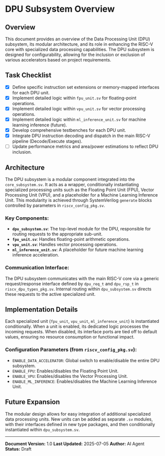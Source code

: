 # DPU Subsystem Overview

## Overview
This document provides an overview of the Data Processing Unit (DPU) subsystem, its modular architecture, and its role in enhancing the RISC-V core with specialized data processing capabilities. The DPU subsystem is designed for configurability, allowing for the inclusion or exclusion of various accelerators based on project requirements.

## Task Checklist
- [x] Define specific instruction set extensions or memory-mapped interfaces for each DPU unit.
- [x] Implement detailed logic within `fpu_unit.sv` for floating-point operations.
- [x] Implement detailed logic within `vpu_unit.sv` for vector processing operations.
- [x] Implement detailed logic within `ml_inference_unit.sv` for machine learning inference (future).
- [x] Develop comprehensive testbenches for each DPU unit.
- [x] Integrate DPU instruction decoding and dispatch in the main RISC-V pipeline (Decode/Execute stages).
- [ ] Update performance metrics and area/power estimations to reflect DPU inclusion.

## Architecture
The DPU subsystem is a modular component integrated into the `core_subsystem.sv`. It acts as a wrapper, conditionally instantiating specialized processing units such as the Floating Point Unit (FPU), Vector Processing Unit (VPU), and a placeholder for a Machine Learning Inference Unit. This modularity is achieved through SystemVerilog `generate` blocks controlled by parameters in `riscv_config_pkg.sv`.

### Key Components:
- **`dpu_subsystem.sv`**: The top-level module for the DPU, responsible for routing requests to the appropriate sub-unit.
- **`fpu_unit.sv`**: Handles floating-point arithmetic operations.
- **`vpu_unit.sv`**: Handles vector processing operations.
- **`ml_inference_unit.sv`**: A placeholder for future machine learning inference acceleration.

### Communication Interface:
The DPU subsystem communicates with the main RISC-V core via a generic request/response interface defined by `dpu_req_t` and `dpu_rsp_t` in `riscv_dpu_types_pkg.sv`. Internal routing within `dpu_subsystem.sv` directs these requests to the active specialized unit.

## Implementation Details
Each specialized unit (`fpu_unit`, `vpu_unit`, `ml_inference_unit`) is instantiated conditionally. When a unit is enabled, its dedicated logic processes the incoming requests. When disabled, its interface ports are tied off to default values, ensuring no resource consumption or functional impact.

### Configuration Parameters (from `riscv_config_pkg.sv`):
- `ENABLE_DATA_ACCELERATOR`: Global switch to enable/disable the entire DPU subsystem.
- `ENABLE_FPU`: Enables/disables the Floating Point Unit.
- `ENABLE_VPU`: Enables/disables the Vector Processing Unit.
- `ENABLE_ML_INFERENCE`: Enables/disables the Machine Learning Inference Unit.

## Future Expansion
The modular design allows for easy integration of additional specialized data processing units. New units can be added as separate `.sv` modules, with their interfaces defined in new type packages, and then conditionally instantiated within `dpu_subsystem.sv`.

---

**Document Version:** 1.0
**Last Updated:** 2025-07-05
**Author:** AI Agent
**Status:** Draft
